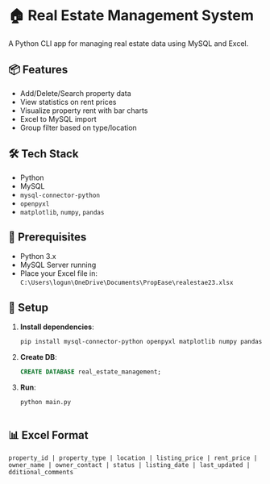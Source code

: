 # 🏠 Real Estate Management System

A Python CLI app for managing real estate data using MySQL and Excel.

## 📦 Features

- Add/Delete/Search property data
- View statistics on rent prices
- Visualize property rent with bar charts
- Excel to MySQL import
- Group filter based on type/location

## 🛠 Tech Stack

- Python
- MySQL
- `mysql-connector-python`
- `openpyxl`
- `matplotlib`, `numpy`, `pandas`

## 🧰 Prerequisites

- Python 3.x
- MySQL Server running
- Place your Excel file in:  
  `C:\Users\logun\OneDrive\Documents\PropEase\realestae23.xlsx`

## 🚀 Setup

1. **Install dependencies**:
   ```bash
   pip install mysql-connector-python openpyxl matplotlib numpy pandas

2. **Create DB**:
    ```sql
    CREATE DATABASE real_estate_management;

3. **Run**:
    ```bash
    python main.py



## 📊 Excel Format
    property_id | property_type | location | listing_price | rent_price | owner_name | owner_contact | status | listing_date | last_updated | dditional_comments
